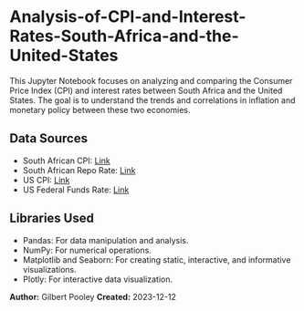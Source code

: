 # Analysis-of-CPI-and-Interest-Rates-South-Africa-and-the-United-States
This Jupyter Notebook focuses on analyzing and comparing the Consumer Price Index (CPI) and interest rates between South Africa and the United States. The goal is to understand the trends and correlations in inflation and monetary policy between these two economies.

## Data Sources
* South African CPI: [Link](https://colab.research.google.com/corgiredirector?site=https%3A%2F%2Ffred.stlouisfed.org%2Fseries%2FCPALTT01ZAM659N)
* South African Repo Rate: [Link](https://colab.research.google.com/corgiredirector?site=https%3A%2F%2Fwww.resbank.co.za%2Fen%2Fhome%2Fwhat-we-do%2Fstatistics%2Fkey-statistics%2Fselected-historical-rates)
* US CPI: [Link](https://colab.research.google.com/corgiredirector?site=https%3A%2F%2Ffred.stlouisfed.org%2Fseries%2FCPIAUCNS)
* US Federal Funds Rate: [Link](https://colab.research.google.com/corgiredirector?site=https%3A%2F%2Ffred.stlouisfed.org%2Fseries%2FDFF)

## Libraries Used
* Pandas: For data manipulation and analysis.
* NumPy: For numerical operations.
* Matplotlib and Seaborn: For creating static, interactive, and informative visualizations.
* Plotly: For interactive data visualization.

**Author:** Gilbert Pooley
**Created:** 2023-12-12
